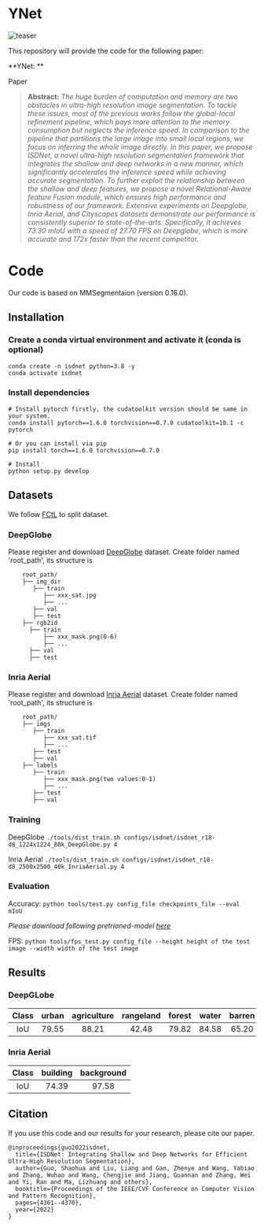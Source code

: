 # YNet

![teaser](resources/pipeline.png)

This repository will provide the code for the following paper:

**YNet: **<br>

Paper
> **Abstract:** *The huge burden of computation and memory are two obstacles in ultra-high resolution image segmentation. To tackle these issues, most of the previous works follow the global-local refinement pipeline, which pays more attention to the memory consumption but neglects the inference speed. In comparison to the pipeline that partitions the large image into small local regions, we focus on inferring the whole image directly. In this paper, we propose ISDNet, a novel ultra-high resolution segmentation framework that integrates the shallow and deep networks in a new manner, which significantly accelerates the inference speed while achieving accurate segmentation. To further exploit the relationship between the shallow and deep features, we propose a novel Relational-Aware feature Fusion module, which ensures high performance and robustness of our framework. Extensive experiments on Deepglobe, Inria Aerial, and Cityscapes datasets demonstrate our performance is consistently superior to state-of-the-arts. Specifically, it achieves 73.30 mIoU with a speed of 27.70 FPS on Deepglobe, which is more accurate and 172x faster than the recent competitor.*

# Code
Our code is based on MMSegmentaion (version 0.16.0).

## Installation
### Create a conda virtual environment and activate it (conda is optional)
```
conda create -n isdnet python=3.8 -y
conda activate isdnet
```
### Install dependencies
```
# Install pytorch firstly, the cudatoolkit version should be same in your system.
conda install pytorch==1.6.0 torchvision==0.7.0 cudatoolkit=10.1 -c pytorch

# Or you can install via pip
pip install torch==1.6.0 torchvision==0.7.0

# Install
python setup.py develop
```
## Datasets
We follow [FCtL](https://github.com/liqiokkk/FCtL) to split dataset.
### DeepGlobe
Please register and download [DeepGlobe](https://competitions.codalab.org/competitions/18468) dataset.
Create folder named 'root_path', its structure is  
```
    root_path/
    ├── img_dir
       ├── train
          ├── xxx_sat.jpg
          ├── ...
       ├── val
       ├── test
    ├── rgb2id
      ├── train
          ├── xxx_mask.png(0-6)
          ├── ...
      ├── val
      ├── test
```


### Inria Aerial
Please register and download [Inria Aerial](https://project.inria.fr/aerialimagelabeling/) dataset. 
Create folder named 'root_path', its structure is  
```
    root_path/
    ├── imgs
       ├── train
          ├── xxx_sat.tif
          ├── ...
       ├── test
       ├── val
    ├── labels
       ├── train
          ├── xxx_mask.png(two values:0-1)
          ├── ...
       ├── test
       ├── val
```

### Training
DeepGlobe
`./tools/dist_train.sh configs/isdnet/isdnet_r18-d8_1224x1224_80k_DeepGlobe.py 4`

Inria Aerial
`./tools/dist_train.sh configs/isdnet/isdnet_r18-d8_2500x2500_40k_InriaAerial.py 4`

### Evaluation
Accuracy:
`python tools/test.py config_file checkpoints_file --eval mIoU`

*Please download following pretrianed-model [here](https://drive.google.com/file/d/1FfG-qRlGy-2BsVjN2ZcKTEG9wZeo3sdW/view?usp=sharing)*

FPS:
`python tools/fps_test.py config_file --height height of the test image --width width of the test image`


## Results
### DeepGLobe
| Class | urban | agriculture | rangeland |forest | water | barren | unknown |
| :---: | :---: | :---: | :---: | :---: | :---: | :---: | :---: |
 IoU | 79.55 |88.21 |42.48 | 79.82 | 84.58 | 65.20 | - |

### Inria Aerial
| Class |  building  | background |
| :---: | :---: | :---: |
| IoU | 74.39 | 97.58 |


## Citation
If you use this code and our results for your research, please cite our paper.
```
@inproceedings{guo2022isdnet,
  title={ISDNet: Integrating Shallow and Deep Networks for Efficient Ultra-High Resolution Segmentation},
  author={Guo, Shaohua and Liu, Liang and Gan, Zhenye and Wang, Yabiao and Zhang, Wuhao and Wang, Chengjie and Jiang, Guannan and Zhang, Wei and Yi, Ran and Ma, Lizhuang and others},
  booktitle={Proceedings of the IEEE/CVF Conference on Computer Vision and Pattern Recognition},
  pages={4361--4370},
  year={2022}
}

